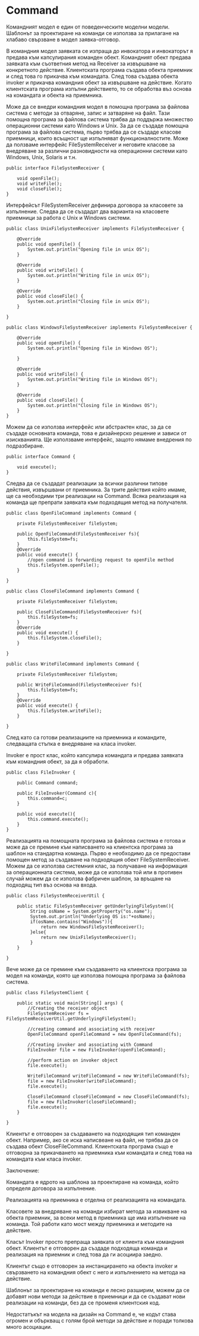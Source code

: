 # Command

Командният модел е един от поведенческите моделни модели. Шаблонът за проектиране на команди се използва за прилагане на хлабаво свързване в модел заявка-отговор.

В командния модел заявката се изпраща до инвокатора и инвокаторът я предава към капсулирания команден обект. Командният обект предава заявката към съответния метод на Receiver за извършване на конкретното действие. Клиентската програма създава обекта приемник и след това го прикачва към командата. След това създава обекта invoker и прикачва командния обект за извършване на действие. Когато клиентската програма изпълни действието, то се обработва въз основа на командата и обекта на приемника.

Може да се внедри командния модел в помощна програма за файлова система с методи за отваряне, запис и затваряне на файл. Тази помощна програма за файлова система трябва да поддържа множество операционни системи като Windows и Unix. За да се създаде помощна програма за файлова система, първо трябва да се създаде класове приемници, които всъщност ще изпълняват функционалностите. Може да ползваме интерфейс FileSystemReceiver и неговите класове за внедряване за различни разновидности на операционни системи като Windows, Unix, Solaris и т.н.

```
public interface FileSystemReceiver {

	void openFile();
	void writeFile();
	void closeFile();
}
```

Интерфейсът FileSystemReceiver дефинира договора за класовете за изпълнение. Следва да се създадат два варианта на класовете приемници за работа с Unix и Windows системи.

```
public class UnixFileSystemReceiver implements FileSystemReceiver {

	@Override
	public void openFile() {
		System.out.println("Opening file in unix OS");
	}

	@Override
	public void writeFile() {
		System.out.println("Writing file in unix OS");
	}

	@Override
	public void closeFile() {
		System.out.println("Closing file in unix OS");
	}

}
```

```
public class WindowsFileSystemReceiver implements FileSystemReceiver {

	@Override
	public void openFile() {
		System.out.println("Opening file in Windows OS");
		
	}

	@Override
	public void writeFile() {
		System.out.println("Writing file in Windows OS");
	}

	@Override
	public void closeFile() {
		System.out.println("Closing file in Windows OS");
	}
}
```

Можем да се използва интерфейс или абстрактен клас, за да се създаде основната команда, това е дизайнерско решение и зависи от изискванията. Ще използваме интерфейс, защото нямаме внедрения по подразбиране.

```
public interface Command {

	void execute();
}
```

Следва да се създадат реализации за всички различни типове действия, извършвани от приемника. За трите действия който имаме, ще са необходими три реализации на Command. Всяка реализация на команда ще препрати заявката към подходящия метод на получателя.

```
public class OpenFileCommand implements Command {

	private FileSystemReceiver fileSystem;
	
	public OpenFileCommand(FileSystemReceiver fs){
		this.fileSystem=fs;
	}
	@Override
	public void execute() {
		//open command is forwarding request to openFile method
		this.fileSystem.openFile();
	}

}
```

```
public class CloseFileCommand implements Command {

	private FileSystemReceiver fileSystem;
	
	public CloseFileCommand(FileSystemReceiver fs){
		this.fileSystem=fs;
	}
	@Override
	public void execute() {
		this.fileSystem.closeFile();
	}

}
```

```
public class WriteFileCommand implements Command {

	private FileSystemReceiver fileSystem;
	
	public WriteFileCommand(FileSystemReceiver fs){
		this.fileSystem=fs;
	}
	@Override
	public void execute() {
		this.fileSystem.writeFile();
	}

}
```

След като са готови реализациите на приемника и командите, следващата стъпка е внедряване на класа invoker.

Invoker е прост клас, който капсулира командата и предава заявката към командния обект, за да я обработи.

```
public class FileInvoker {

	public Command command;
	
	public FileInvoker(Command c){
		this.command=c;
	}
	
	public void execute(){
		this.command.execute();
	}
}
```

Реализацията на помощната програма за файлова система е готова и може да се премине към написването на клиентска програма за шаблон на стандартна команда. Първо е необходимо да се предостави помощен метод за създаване на подходящия обект FileSystemReceiver. Можем да се използва системния клас, за получаване на информация за операционната система, може да се използва той или в противен случай можем да се използва фабричен шаблон, за връщане  на подходящ тип въз основа на входа.

```
public class FileSystemReceiverUtil {
	
	public static FileSystemReceiver getUnderlyingFileSystem(){
		 String osName = System.getProperty("os.name");
		 System.out.println("Underlying OS is:"+osName);
		 if(osName.contains("Windows")){
			 return new WindowsFileSystemReceiver();
		 }else{
			 return new UnixFileSystemReceiver();
		 }
	}
	
}
```

Вече може да се премине към създаването на клиентска програма за модел на команди, която ще използва помощна програма за файлова система.

```
public class FileSystemClient {

	public static void main(String[] args) {
		//Creating the receiver object
		FileSystemReceiver fs = FileSystemReceiverUtil.getUnderlyingFileSystem();
		
		//creating command and associating with receiver
		OpenFileCommand openFileCommand = new OpenFileCommand(fs);
		
		//Creating invoker and associating with Command
		FileInvoker file = new FileInvoker(openFileCommand);
		
		//perform action on invoker object
		file.execute();
		
		WriteFileCommand writeFileCommand = new WriteFileCommand(fs);
		file = new FileInvoker(writeFileCommand);
		file.execute();
		
		CloseFileCommand closeFileCommand = new CloseFileCommand(fs);
		file = new FileInvoker(closeFileCommand);
		file.execute();
	}

}
```

Клиентът е отговорен за създаването на подходящия тип команден обект. Например, ако се иска написвеане на файл, не трябва да се създава обект CloseFileCommand. Клиентската програма също е отговорна за прикачването на приемника към командата и след това на командата към класа invoker.

Заключение:

Командата е ядрото на шаблона за проектиране на команда, който определя договора за изпълнение.

Реализацията на приемника е отделна от реализацията на командата.

Класовете за внедряване на команди избират метода за извикване на обекта приемник, за всеки метод в приемника ще има изпълнение на команда. Той работи като мост между приемника и методите на действие.

Класът Invoker просто препраща заявката от клиента към командния обект. Клиентът е отговорен да създаде подходяща команда и реализация на приемник и след това да ги асоциира заедно.

Клиентът също е отговорен за инстанцирането на обекта invoker и свързването на командния обект с него и изпълнението на метода на действие.

Шаблонът за проектиране на команди е лесно разширим, можем да се добавят нови методи за действие в приемници и да се създават нови реализации на команди, без да се променя клиентския код.

Недостатъкът на модела на дизайн на Command е, че кодът става огромен и объркващ с голям брой методи за действие и поради толкова много асоциации.

